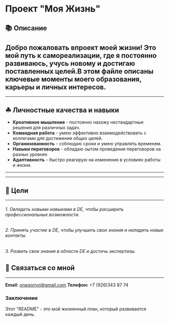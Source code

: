 # Проект "Моя Жизнь"


## 📚 Описание
Добро пожаловать впроект моей жизни! Это мой путь к самореализации, где я постоянно развиваюсь, учусь новому и достигаю
поставленных целей.В этом файле описаны ключевые моменты моего образования, карьеры и личных интересов.
---
***
## ☘ Личностные качества и навыки
* **Креативное мышление** - постоянно нахожу нестандартные решения для различных задач.
* **Командная работа** - умею эффективно  взаимодействовать с коллегами для достижения общих целей.
* **Организованность** - соблюдаю сроки и умею управлять временем.
* **Навыки переговоров** - обладаю оытом проведения переговоров на разных уровнях
* **Адаптивность** - быстро реагирую на изменения в условиях работы и жизни.
---
***

## 🎯 Цели
---
###### 1. Овладеть новыми навыками в DE, чтобы расширить профессиональные возможности.
###### 2. Принять участие в DE, чтобы улучшить свои знания и наладить новые контакты.
###### 3. Развить свои знания в области DE и достичь экспертизы.


## 🎯 Связаться со мной
---
 **Email:** onagornyi@gmail.com
 **Телефон:** +7 (926)343 87 74

### Заключение
Этот "README" - это мой жизненный план, который развивается каждый день.